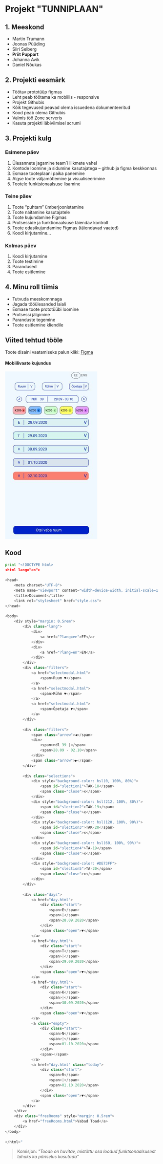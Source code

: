 # Projekt "TUNNIPLAAN"
## 1. Meeskond
 - Martin Trumann
 - Joonas Püüding
 - Siiri Selberg
 - **Priit Puppart**
 - Johanna Avik
 - Daniel Nõukas

 ## 2. Projekti eesmärk
 - Töötav prototüüp figmas
 - Leht peab töötama ka mobiilis - responsive
 - Projekt Githubis
 - Kõik tegevused peavad olema issuedena dokumenteeritud
 - Kood peab olema Githubis
 - Valmis töö Zone serveris
- Kasuta projekti läbiviimisel scrumi


## 3. Projekti kulg
### Esimene päev
1. Ülesannete jagamine team´i liikmete vahel
2. Kontode loomine ja sidumine kasutajatega – github ja figma keskkonnas
3. Esmase tooteplaani paika panemine
4. Algse toote väljamõtlemine ja visualiseerimine
5. Tootele funktsionaalsuse lisamine

### Teine päev
1. Toote “puhtam” ümberjoonistamine 
2. Toote näitamine kasutajatele
3. Toote kujundamine Figmas
4. Protsesside ja funktionaalsuse täiendav kontroll
5. Toote edasikujundamine Figmas (täiendavad vaated)
6. Koodi kirjutamine…

### Kolmas päev
1. Koodi kirjutamine
2. Toote testimine 
3. Parandused 
4. Toote esitlemine


## 4. Minu roll tiimis
- Tutvuda meeskomnnaga  
- Jagada tööülesanded laiali
- Esmase toote prototüübi loomine
- Protsessi jälgimine
- Paranduste tegemine
- Toote esitlemine kliendile   




## Viited tehtud tööle

Toote disaini vaatamiseks palun kliki: 
[Figma](https://www.figma.com/file/6beOOX3ySEW4ofg8Fmeq0I/Untitled?node-id=5%3A60)



#### Mobiilivaate kujundus
![Figma](Capture.JPG)




## Kood

```python
print "<!DOCTYPE html>
<html lang="en">

<head>
    <meta charset="UTF-8">
    <meta name="viewport" content="width=device-width, initial-scale=1.0">
    <title>Document</title>
    <link rel="stylesheet" href="style.css">
</head>

<body>
	<div style="margin: 0.5rem">
		<div class="lang">
			<div>
				<a href="?lang=ee">EE</a>
			</div>
			<div>
				<a href="?lang=en">EN</a>
			</div>
		</div>
		<div class="filters">
			<a href="selectmodal.html">
				<span>Ruum ▼</span>
			</a>
			<a href="selectmodal.html">
				<span>Rühm ▼</span>
			</a>
			<a href="selectmodal.html">
				<span>Õpetaja ▼</span>
			</a>
		</div>

		<div class="filters">
			<span class="arrow">◀</span>
			<div>
				<span>ndl 39 |</span>
				<span>28.09 - 02.10</span>
			</div>
			<span class="arrow">▶</span>
		</div>

		<div class="selections">
			<div style="background-color: hsl(0, 100%, 80%)">
				<span id="slection1">TAK-18</span>
				<span class="close">x</span>
			</div>
			<div style="background-color: hsl(212, 100%, 80%)">
				<span id="slection2">TAK-19</span>
				<span class="close">x</span>
			</div>
			<div style="background-color: hsl(120, 100%, 90%)">
				<span id="slection3">TAK-20</span>
				<span class="close">x</span>
			</div>
			<div style="background-color: hsl(60, 100%, 90%)">
				<span id="slection4">TA-19</span>
				<span class="close">x</span>
			</div>
			<div style="background-color: #DE73FF">
				<span id="slection5">TA-20</span>
				<span class="close">x</span>
			</div>
		</div>

		<div class="days">
			<a href="day.html">
				<div class="start">
					<span>E</span>
					<span>|</span>
					<span>28.09.2020</span>
				</div>
				<span class="open">▼</span>
			</a>
			<a href="day.html">
				<div class="start">
					<span>T</span>
					<span>|</span>
					<span>29.09.2020</span>
				</div>
				<span class="open">▼</span>
			</a>
			<a href="day.html">
				<div class="start">
					<span>K</span>
					<span>|</span>
					<span>30.09.2020</span>
				</div>
				<span class="open">▼</span>
			</a>
			<a class="empty">
				<div class="start">
					<span>N</span>
					<span>|</span>
					<span>01.10.2020</span>
				</div>
				<span></span>
			</a>
			<a href="day.html" class="today">
				<div class="start">
					<span>R</span>
					<span>|</span>
					<span>01.10.2020</span>
				</div>
				<span class="open">▼</span>
			</a>
		</div>
	</div>
	<div class="freeRooms" style="margin: 0.5rem">
		<a href="freeRooms.html">Vabad Toad</a>
	</div>
</body>

</html>"
```


> Komisjon: _"Toode on huvitav, mistõttu osa loodud funktsonaalsusest tahaks ka päriselus kasutada"_



